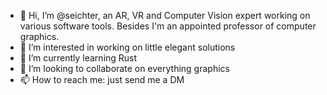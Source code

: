 - 👋 Hi, I’m @seichter, an AR, VR and Computer Vision expert working on various software tools. Besides I'm an appointed professor of computer graphics.
- 👀 I’m interested in working on little elegant solutions
- 🌱 I’m currently learning Rust
- 💞️ I’m looking to collaborate on everything graphics
- 📫 How to reach me: just send me a DM

<!---
seichter/seichter is a ✨ special ✨ repository because its `README.md` (this file) appears on your GitHub profile.
You can click the Preview link to take a look at your changes.
--->
